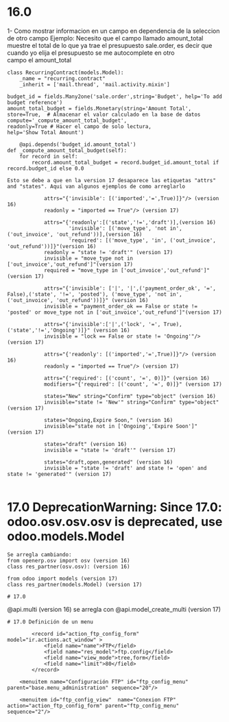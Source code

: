 # 16.0

1- Como mostrar informacion en un campo en dependencia de la seleccion de otro campo 
Ejemplo:
Necesito que el campo llamado amount_total muestre el total de lo que ya trae el  presupuesto sale.order, es decir que cuando yo elija el presupuesto se me autocomplete en otro campo el amount_total
    
    class RecurringContract(models.Model):
        _name = "recurring.contract"
        _inherit = ['mail.thread', 'mail.activity.mixin']

    budget_id = fields.Many2one('sale.order',string='Budget', help='To add budget reference')
    amount_total_budget = fields.Monetary(string='Amount Total',
    store=True,  # Almacenar el valor calculado en la base de datos
    compute='_compute_amount_total_budget',
    readonly=True # Hacer el campo de solo lectura,
    help='Show Total Amount')

        @api.depends('budget_id.amount_total')
    def _compute_amount_total_budget(self):
        for record in self:
            record.amount_total_budget = record.budget_id.amount_total if record.budget_id else 0.0
``` # 17.0   Error "Since 17.0, the "attrs" and "states" attributes are no longer used."
Esto se debe a que en la version 17 desaparece las etiquetas "attrs" and "states". Aqui van algunos ejemplos de como arreglarlo

            attrs="{'invisible': [('imported','=',True)]}"/> (version 16)
            readonly = "imported == True"/> (version 17)

            attrs="{'readonly':[('state','!=','draft')],(version 16)
                    'invisible': [('move_type', 'not in', ('out_invoice', 'out_refund'))],(version 16)
                    'required': [('move_type', 'in', ('out_invoice', 'out_refund'))]}"(version 16)
            readonly = "state != 'draft'" (version 17)
            invisible = "move_type not in ['out_invoice','out_refund']"(version 17)
            required = "move_type in ['out_invoice','out_refund']"(version 17)
            
            attrs="{'invisible': ['|', '|',('payment_order_ok', '=', False),('state', '!=', 'posted'), ('move_type', 'not in', ('out_invoice', 'out_refund'))]}" (version 16)
            invisible = "payment_order_ok == False or state != 'posted' or move_type not in ['out_invoice','out_refund']"(version 17)

            attrs="{'invisible':['|',('lock', '=', True),('state','!=','Ongoing')]}" (version 16)
            invisible = "lock == False or state != 'Ongoing'"/> (version 17)

            attrs="{'readonly': [('imported','=',True)]}"/> (version 16)
            readonly = "imported == True"/> (version 17)

            attrs="{'required': [('count', '=', 0)]}" (version 16)
            modifiers="{'required': [('count', '=', 0)]}" (version 17)

            states="New" string="Confirm" type="object" (version 16)
            invisible="state != 'New'" string="Confirm" type="object" (version 17)

            states="Ongoing,Expire Soon," (version 16)
            invisible="state not in ['Ongoing','Expire Soon']" (version 17)

            states="draft" (version 16)
            invisible = "state != 'draft'" (version 17)

            states="draft,open,generated" (version 16)
            invisible = "state != 'draft' and state != 'open' and state != 'generated'" (version 17)


```
# 17.0 DeprecationWarning: Since 17.0: odoo.osv.osv.osv is deprecated, use odoo.models.Model

    Se arregla cambiando:
    from openerp.osv import osv (version 16)
    class res_partner(osv.osv): (version 16)
    
    from odoo import models (version 17)
    class res_partner(models.Model) (version 17)

```
# 17.0
```
@api.multi (version 16) se arregla con  @api.model_create_multi (version 17)


```
# 17.0 Definición de un menu

        <record id="action_ftp_config_form" model="ir.actions.act_window" >
            <field name="name">FTP</field>
            <field name="res_model">ftp.config</field>
            <field name="view_mode">tree,form</field>
            <field name="limit">80</field>
        </record>

    <menuitem name="Configuración FTP" id="ftp_config_menu"  parent="base.menu_administration" sequence="20"/>

    <menuitem id="ftp_config_view"  name="Conexion FTP"  action="action_ftp_config_form" parent="ftp_config_menu" sequence="2"/>
```
            


